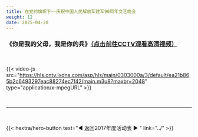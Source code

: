 ```yaml
---
title: 在党的旗帜下——庆祝中国人民解放军建军90周年文艺晚会
weight: 12
date: 2025-04-20
---
```


### 《你是我的父母，我是你的兵》[（点击前往CCTV观看高清视频）](https://tv.cctv.com/2017/08/01/VIDEa5O7tUKWgncQjTuhayJ0170801.shtml)

<br>

{{< video-js src="https://hls.cntv.lxdns.com/asp/hls/main/0303000a/3/default/ea21b865b2c6493297eac88274ec7f42/main.m3u8?maxbr=2048" type="application/x-mpegURL" >}}


<br>
<hr>
<br>

{{< hextra/hero-button text="◀ 返回2017年度活动表 ▶ " link="../" >}}